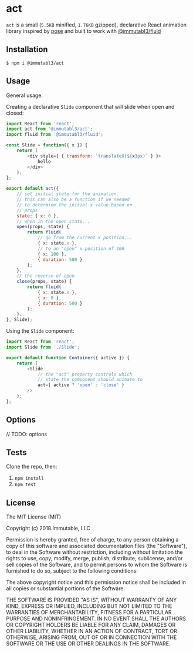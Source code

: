 # act

`act` is a small (`5.5KB` minified, `1.76KB` gzipped), declarative React animation library inspired by [pose](https://popmotion.io/pose/) and built to work with [@immutabl3/fluid](https://github.com/immutabl3/fluid)

## Installation

`$ npm i @immutabl3/act`

## Usage

General usage:

Creating a declarative `Slide` component that will slide when open and closed:

```js
import React from 'react';
import act from '@immutabl3/act';
import fluid from '@immutabl3/fluid';

const Slide = function({ x }) {
	return (
		<div style={ { transform: `translateX(${x}px)` } }>
			hello
		</div>
	);
};

export default act({
	// set initial state for the animation.
	// this can also be a function if we needed
	// to determine the initial x value based on
	// props
	state: { x: 0 },
	// when in the open state...
	open(props, state) {
		return fluid(
			// go from the current x position...
			{ x: state.x },
			// to an "open" x position of 100
			{ x: 100 },
			{ duration: 500 }
		);
	},
	// the reverse of open
	close(props, state) {
		return fluid(
			{ x: state.x },
			{ x: 0 },
			{ duration: 500 }
		);
	},
}, Slide);
```

Using the `Slide` component:

```js
import React from 'react';
import Slide from './Slide';

export default function Container({ active }) {
	return (
		<Slide
			// the "act" property controls which
			// state the component should animate to
			act={ active ? 'open' : 'close' }
		/>
	);
};
```

## Options

// TODO: options

## Tests

Clone the repo, then:

1. `npm install`
2. `npm test`

## License

The MIT License (MIT)

Copyright (c) 2018 Immutable, LLC

Permission is hereby granted, free of charge, to any person obtaining a copy of this software and associated documentation files (the "Software"), to deal in the Software without restriction, including without limitation the rights to use, copy, modify, merge, publish, distribute, sublicense, and/or sell copies of the Software, and to permit persons to whom the Software is furnished to do so, subject to the following conditions:

The above copyright notice and this permission notice shall be included in all copies or substantial portions of the Software.

THE SOFTWARE IS PROVIDED "AS IS", WITHOUT WARRANTY OF ANY KIND, EXPRESS OR IMPLIED, INCLUDING BUT NOT LIMITED TO THE WARRANTIES OF MERCHANTABILITY, FITNESS FOR A PARTICULAR PURPOSE AND NONINFRINGEMENT. IN NO EVENT SHALL THE AUTHORS OR COPYRIGHT HOLDERS BE LIABLE FOR ANY CLAIM, DAMAGES OR OTHER LIABILITY, WHETHER IN AN ACTION OF CONTRACT, TORT OR OTHERWISE, ARISING FROM, OUT OF OR IN CONNECTION WITH THE SOFTWARE OR THE USE OR OTHER DEALINGS IN THE SOFTWARE.